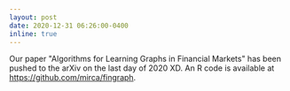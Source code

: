 ```yaml
---
layout: post
date: 2020-12-31 06:26:00-0400
inline: true
---
```


Our paper "Algorithms for Learning Graphs in Financial Markets" has been pushed to the arXiv on the last day of 2020 XD.
An R code is available at <a href="https://github.com/mirca/fingraph">https://github.com/mirca/fingraph</a>.
